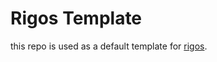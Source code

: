 # Rigos Template

this repo is used as a default template for [rigos](https://github.com/Candlest/rigos).

